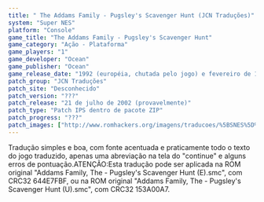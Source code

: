 ```yaml
---
title: " The Addams Family - Pugsley's Scavenger Hunt (JCN Traduções)"
system: "Super NES"
platform: "Console"
game_title: "The Addams Family - Pugsley's Scavenger Hunt"
game_category: "Ação - Plataforma"
game_players: "1"
game_developer: "Ocean"
game_publisher: "Ocean"
game_release_date: "1992 (européia, chutada pelo jogo) e fevereiro de 1993 (americana)"
patch_group: "JCN Traduções"
patch_site: "Desconhecido"
patch_version: "???"
patch_release: "21 de julho de 2002 (provavelmente)"
patch_type: "Patch IPS dentro de pacote ZIP"
patch_progress: "???"
patch_images: ["http://www.romhackers.org/imagens/traducoes/%5BSNES%5D%20The%20Addams%20Family%20-%20Pugsley's%20Scavenger%20Hunt%20-%20JCN%20Traducoes%20-%201.png","http://www.romhackers.org/imagens/traducoes/%5BSNES%5D%20The%20Addams%20Family%20-%20Pugsley's%20Scavenger%20Hunt%20-%20JCN%20Traducoes%20-%202.png","http://www.romhackers.org/imagens/traducoes/%5BSNES%5D%20The%20Addams%20Family%20-%20Pugsley's%20Scavenger%20Hunt%20-%20JCN%20Traducoes%20-%203.png"]
---
```

Tradução simples e boa, com fonte acentuada e praticamente todo o texto do jogo traduzido, apenas uma abreviação na tela do "continue" e alguns erros de pontuação.ATENÇÃO:Esta tradução pode ser aplicada na ROM original "Addams Family, The - Pugsley's Scavenger Hunt (E).smc", com CRC32 644E7FBF, ou na ROM original "Addams Family, The - Pugsley's Scavenger Hunt (U).smc", com CRC32 153A00A7.